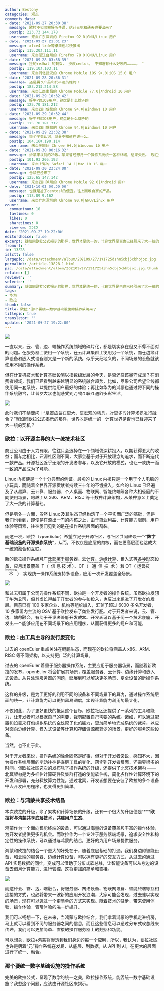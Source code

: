 ```yaml
---
author: Bestony
categories: 观点
comments_data:
- date: '2021-09-27 20:30:38'
  message: 欧拉不如鸿蒙好听牛逼，估计元始和通天也要出来了
  postip: 223.73.144.178
  username: 来自广东深圳的 Firefox 92.0|GNU/Linux 用户
- date: '2021-09-27 21:01:23'
  message: xfce4,lxde等桌面也尽快推出
  postip: 115.203.111.11
  username: 来自浙江台州的 Firefox 78.0|GNU/Linux 用户
- date: '2021-09-28 03:58:39'
  message: 捡的redhat 的剩饭， 换皮centos。 不知道有什么好吹的…………。 ?
  postip: 119.103.103.11
  username: 来自湖北武汉的 Chrome Mobile iOS 94.0|iOS 15.0 用户
- date: '2021-09-28 20:36:31'
  message: 还是要以产品和代码论英雄的！
  postip: 183.218.214.58
  username: 来自江西南昌的 Chrome Mobile 77.0|Android 10 用户
- date: '2021-09-29 10:32:42'
  message: 好牛P的IOS用户，键盘是什么牌子的
  postip: 125.70.181.212
  username: 来自四川成都的 Chrome 94.0|Windows 10 用户
- date: '2021-09-29 10:32:44'
  message: 好牛P的IOS用户，键盘是什么牌子的
  postip: 125.70.181.212
  username: 来自四川成都的 Chrome 94.0|Windows 10 用户
- date: '2021-09-29 22:32:38'
  message: 每个字都认识，就是不知道在说什么。
  postip: 104.160.190.114
  username: 来自美国的 Chrome 94.0|Windows 10 用户
- date: '2021-09-30 00:16:32'
  message: 炒苹果以前的冷饭。苹果曾经想用一个操作系统统一各种终端，结果失败。 现在还是mac os， ios， ipados分开搞。然后华为要捡起来？真的以为一个嵌入式设备和一个服务器能用同一个操作系统？
  postip: 101.93.205.193
  username: 来自上海的 Safari 14.1|Mac 10.15 用户
- date: '2021-09-30 23:24:00'
  message: 仓颉已经来了
  postip: 125.65.147.142
  username: 来自四川泸州的 Chrome Mobile 92.0|Android 用户
- date: '2021-10-02 00:36:06'
  message: 也就是捡了centos7的便宜，往上面堆自家的产品。
  postip: 113.89.9.162
  username: 来自广东深圳的 Chrome 90.0|GNU/Linux 用户
count:
  commentnum: 10
  favtimes: 0
  likes: 0
  sharetimes: 0
  viewnum: 5525
date: '2021-09-27 19:22:00'
editorchoice: false
excerpt: 就如同欧拉公式揭示的那样，世界本是统一的，计算世界是否也已经引来了大一统的契机？
fromurl: ''
id: 13828
islctt: false
largepic: /data/attachment/album/202109/27/191725dzhn5cbj5cbhbjoz.jpg
permalink: /article-13828-1.html
pic: /data/attachment/album/202109/27/191725dzhn5cbj5cbhbjoz.jpg.thumb.jpg
related: []
reviewer: ''
selector: ''
summary: 就如同欧拉公式揭示的那样，世界本是统一的，计算世界是否也已经引来了大一统的契机？
tags:
- 华为
- 欧拉
thumb: false
title: 欧拉：那个要统一数字基础设施的操作系统来了
titlepic: true
translator: ''
updated: '2021-09-27 19:22:00'
---
```


![](/data/attachment/album/202109/27/191725dzhn5cbj5cbhbjoz.jpg)


一直以来，云、管、边、端操作系统领域的碎片化，都是切实存在但又不得不面对的问题。在服务器上使用一个系统，在云计算集群上使用另一个系统，而在边缘计算设备和嵌入式设备则又是一个新的系统。似乎天经地义的，不同场景的设备就该使用不同的操作系统。


但在计算机技术和计算基础设施以指数级发展的今天，是否还应该墨守成规？在消费者领域，我们已经看到越来越明显的系统融合趋势，比如，苹果公司希望全线都使用同一套系统，以提供给用户最好的体验；再比如华为的鸿蒙也通过将不同的操作系统融合，让普罗大众也能感受到万物互联互通的多彩生活。


![](/data/attachment/album/202109/27/191821vdr7yxpxiiuofrpm.jpg)


此时我们不禁要问：“是否应该在更大、更宏观的场景，对更多的计算场景进行融合？”就如同欧拉公式揭示的那样，世界本是统一的，计算世界是否也已经迎来了大一统的契机？


### 欧拉：以开源主导的大一统技术社区


商业公司由于人力有限，往往只会选择在一个领域做深耕投入，以期获得更大的收益；而与之相比，开源社区则不同，大家会基于对于开放理念的追求，而不断迭代一款产品。开源社区近乎无限的开发者参与，以及它开放的模式，也让一款统一而一致的产品成为了可能。


Linux 内核便是一个十分典型的例证。最初的 Linux 内核只是一个用于个人电脑的小玩具，而随着全世界开源贡献者持续三十年的不懈投入，如今的 Linux 已经遍及了从超算、云计算、服务器、个人桌面、物联网、智能终端等各种大相径庭的不同使用场景，跨越了从 x86、ARM、RISC 等十数种计算架构，从某种意义上奠定了大一统的计算基础。


但是另外一方面，虽然 Linux 及其生态已经构筑了一个平实而广泛的基础，但是我们也看到，即便是在源出一门的内核之上，由于商业利益、计算能力限制、用户体验等因素，往往我们见到的是在操作系统层面的割裂。


而这一次，欧拉（openEuler）希望立足于开源社区，与社区共同建设一个“**数字基础设施的开源操作系统**”，从而，不仅仅是底层的内核，而在更高层面也达成大一统的融合和互联。


新的欧拉操作系统可广泛部署于服务器、云计算、边缘计算、嵌入式等各种形态设备，应用场景覆盖 IT（<ruby> 信息技术 <rp>  （ </rp> <rt>  Information Technology </rt> <rp>  ） </rp></ruby>）、CT（<ruby> 通信技术 <rp>  （ </rp> <rt>  Communication Technology </rt> <rp>  ） </rp></ruby>）和 OT（<ruby> 运营技术 <rp>  （ </rp> <rt>  Operational Technology </rt> <rp>  ） </rp></ruby>），实现统一操作系统支持多设备，应用一次开发覆盖全场景。


![](/data/attachment/album/202109/27/192042vk94eken00kqwwkw.jpg)


和过去归属于公司的操作系统不同，欧拉是一个开发者的操作系统。虽然欧拉发轫于华为公司，但其成长得益于开发者的参与和投入，也反过来促进了开发者的发展。目前已有 100 多家企业、机构等组织加入，汇聚了超过 6000 多名开发者，10 多家国内主流的 OSV 基于欧拉发布了商业发行版。对于开发者来说，云、管、边、端的融合，有助于开发者降低开发成本。开发者可以基于同一个技术底座，开发出一个能够应用在不同场景下的应用程序，从而获得更多的用户和可能。


### 欧拉：由工具主导的发行版变化


过去的 openEuler 重点关注在鲲鹏生态，而现在的欧拉将涵盖从 x86、ARM、RISC 等不同架构，以支持更广泛的计算场景。


过去的 openEuler 着重于服务器操作系统，主要应用于服务器场景，而随着新欧拉的发布，openEuler 将会扩展其场景，覆盖服务器、云计算、边缘计算和嵌入式设备。从只处理服务器的问题，延展到可以解决更多场景、更全设备的新操作系统。


这样的升级，是为了更好的利用不同的设备和不同场景下的算力，通过操作系统层面的统一，让计算能力可以更加容易调度，实现计算能力利用的最大化。


不仅如此，为了更好更快的抵达这个目标，欧拉社区还提供了一系列的工具和能力，让开发者可以根据自己的需要，裁剪配置自己需要的系统。诸如，可以通过配置和设置来打包操作系统的全栈原子化的能力，更加简单地完成系统的裁剪，以应对面向边缘计算、嵌入式设备等计算和存储资源都较少的场景，更好的服务这些设备。


当然，也不止于此。


对于开发者来说，操作系统的融合固然是好事，但对于开发者来说，感知不大，因为操作系统层面的变动往往是底层工具的变化，落实到开发者层面，还需要很多的时间。但欧拉社区这次的发布除了操作系统的升级，还提供了北冥技术架构 —— 北冥架构是为多样性计算硬件及集群打造的使能软件栈，简化多样性计算环境下的开发和部署，充分释放算力性能。通过北冥，开发者想要在安装了欧拉的多个设备中去开发应用程序，也变得更加简单。


### 欧拉：与鸿蒙共享技术结晶


本次欧拉的升级，除了架构和计算场景的升级，还有一个很大的升级便是**‌****欧拉将与鸿蒙共享底层技术，共建用户生态**。


鸿蒙作为一个面向智能终端的设备，可以通过海量的设备覆盖和丰富的操作体验，为开发者提供更多的机会。而欧拉作为一个专注于服务器端场景，追求安全性和稳定性的操作系统，可以通过与鸿蒙的结合，更好的为用户场景提供服务。


鸿蒙和欧拉的结合一个更大的好处在于，随着底层基础的打通，我们身边的智能设备，和云端的服务器、边缘计算设备，可以拥有更好的交互方式，从过去的通过 API 实现数据的同步，变成可以借助于分布式软总线，让智能设备可以从身边的设备去借用计算能力、进行管控，这将更加的简单和直接。


![](/data/attachment/album/202109/27/192136y3yll444iy993683.jpg)


而这种云、管、边、端融合，将服务器、网络设备、物联网设备、智能终端等互相连接的方式，也必将带来一波新的应用开发浪潮，大家可能会发现，过去难以实现的场景，现在可以通过一个更简单的方式来实现。随着技术的进步，带来使用体验、操作体验、管理体验的进一步提升。


我们可以畅想一下，在未来，当鸿蒙与欧拉结合，我们拿着鸿蒙的手机走进机房，马上就可以看到不同的服务器之间的信息，而且这些信息可以通过分布式软总线来传递，我们可以更加简单、直接的操作服务器上的数据和功能。


可以想象，欧拉+鸿蒙将渗透到我们身边的每一个应用，所以，我认为，欧拉社区也许是朝着“元”操作系统在发展，从底层，到数据，从 API 到 AI，在更大的层面进行了统一、融合。


### 那个要统一数字基础设施的操作系统


完美的欧拉公式，呈现了数学的统一之美，欧拉操作系统，能否统一数字基础设施？我想这个问题，应该由开源社区来揭示。